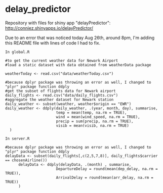 delay_predictor
===============

Repository with files for shiny app "delayPredictor": http://conniez.shinyapps.io/delayPredictor/

Due to an error that was noticed today Aug 26th, around 8pm, I'm adding this README file with lines of code I had to fix.


```
In global.R

#to get the current weather data for Newark Airport 
#load a static dataset with data obtained from weatherData package

weatherToday <- read.csv("data/weatherToday.csv")

#because dplyr package was throwing an error as well, I changed to "plyr" package function ddply
#get the subset of flights data for Newark airport
daily_flights <- read.csv("data/daily_flights.csv")
#aggregate the weather dataset for Newark station
daily_weather <- subset(weather, weather$origin == "EWR")
daily_weather <- ddply(daily_weather, .(year, month, day), summarise,  
                       temp = mean(temp, na.rm = TRUE),
                       wind = mean(wind_speed, na.rm = TRUE),
                       precip = sum(precip, na.rm = TRUE),
                       visib = mean(visib, na.rm = TRUE)
  )
  
In server.R

#because dplyr package was throwing an error as well, I changed to "plyr" package function ddply
delayData <- subset(daily_flights[,c(2,5,7,8)], daily_flights$carrier == chosenAirline())
      delayData <- ddply(delayData, .(month) , summarise, 
                       DepartureDelay = round(mean(dep_delay, na.rm = TRUE)),
                       ArrivalDelay = round(mean(arr_delay, na.rm = TRUE))
      )
```
